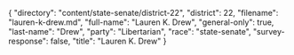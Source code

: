 {
  "directory": "content/state-senate/district-22",
  "district": 22,
  "filename": "lauren-k-drew.md",
  "full-name": "Lauren K. Drew",
  "general-only": true,
  "last-name": "Drew",
  "party": "Libertarian",
  "race": "state-senate",
  "survey-response": false,
  "title": "Lauren K. Drew"
}
